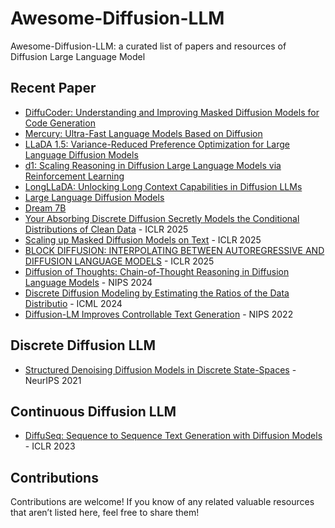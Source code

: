 # Awesome-Diffusion-LLM

Awesome-Diffusion-LLM: a curated list of papers and resources of Diffusion Large Language Model

## Recent Paper
- [DiffuCoder: Understanding and Improving Masked Diffusion Models for Code Generation](https://arxiv.org/abs/2506.20639)
- [Mercury: Ultra-Fast Language Models Based on Diffusion](https://arxiv.org/abs/2506.17298)
- [LLaDA 1.5: Variance-Reduced Preference Optimization for Large Language Diffusion Models](https://arxiv.org/abs/2505.19223)
- [d1: Scaling Reasoning in Diffusion Large Language Models via Reinforcement Learning](https://arxiv.org/abs/2504.12216)
- [LongLLaDA: Unlocking Long Context Capabilities in Diffusion LLMs](https://arxiv.org/abs/2506.14429)
- [Large Language Diffusion Models](https://arxiv.org/abs/2502.09992)
- [Dream 7B](https://hkunlp.github.io/blog/2025/dream)
- [Your Absorbing Discrete Diffusion Secretly Models the Conditional Distributions of Clean Data](https://arxiv.org/abs/2406.03736) - ICLR 2025
- [Scaling up Masked Diffusion Models on Text](https://arxiv.org/abs/2410.18514) - ICLR 2025
- [BLOCK DIFFUSION: INTERPOLATING BETWEEN AUTOREGRESSIVE AND DIFFUSION LANGUAGE MODELS](https://arxiv.org/abs/2503.09573) - ICLR 2025
- [Diffusion of Thoughts: Chain-of-Thought Reasoning in Diffusion Language Models](https://arxiv.org/abs/2402.07754) - NIPS 2024
- [Discrete Diffusion Modeling by Estimating the Ratios of the Data Distributio](https://arxiv.org/abs/2310.16834) - ICML 2024
- [Diffusion-LM Improves Controllable Text Generation](https://arxiv.org/abs/2205.14217) - NIPS 2022

## Discrete Diffusion LLM
- [Structured Denoising Diffusion Models in Discrete State-Spaces](https://arxiv.org/abs/2107.03006) - NeurIPS 2021

## Continuous Diffusion LLM
- [DiffuSeq: Sequence to Sequence Text Generation with Diffusion Models](https://arxiv.org/abs/2210.08933) - ICLR 2023


## Contributions 
Contributions are welcome! If you know of any related valuable resources that aren’t listed here, feel free to share them!
